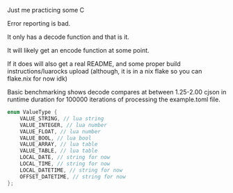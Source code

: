 Just me practicing some C

Error reporting is bad.

It only has a decode function and that is it.

It will likely get an encode function at some point.

If it does will also get a real README, and some proper build instructions/luarocks upload (although, it is in a nix flake so you can flake.nix for now idk)

Basic benchmarking shows decode compares at between 1.25-2.00 cjson in runtime duration for 100000 iterations of processing the example.toml file.

```c
enum ValueType {
    VALUE_STRING, // lua string
    VALUE_INTEGER, // lua number
    VALUE_FLOAT, // lua number
    VALUE_BOOL, // lua bool
    VALUE_ARRAY, // lua table
    VALUE_TABLE, // lua table
    LOCAL_DATE, // string for now
    LOCAL_TIME, // string for now
    LOCAL_DATETIME, // string for now
    OFFSET_DATETIME, // string for now
};
```

